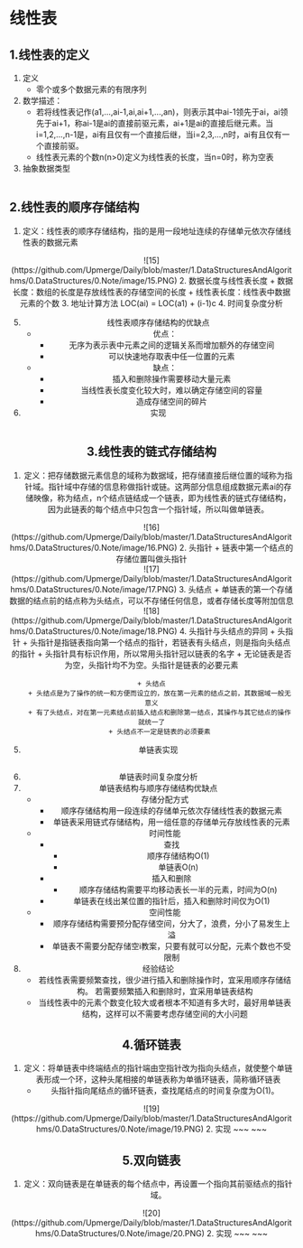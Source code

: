 # 线性表

## 1.线性表的定义
1. 定义
    + 零个或多个数据元素的有限序列
2. 数学描述：
    + 若将线性表记作(a1,...,ai-1,ai,ai+1,...,an)，则表示其中ai-1领先于ai，ai领先于ai+1，称ai-1是ai的直接前驱元素，ai+1是ai的直接后继元素。当i=1,2,...,n-1是，ai有且仅有一个直接后继，当i=2,3,...,n时，ai有且仅有一个直接前驱。
    + 线性表元素的个数n(n>0)定义为线性表的长度，当n=0时，称为空表
3. 抽象数据类型
~~~
~~~

## 2.线性表的顺序存储结构
1. 定义：线性表的顺序存储结构，指的是用一段地址连续的存储单元依次存储线性表的数据元素
<div align=center>![15](https://github.com/Upmerge/Daily/blob/master/1.DataStructuresAndAlgorithms/0.DataStructures/0.Note/image/15.PNG)
2. 数据长度与线性表长度
    + 数据长度：数组的长度是存放线性表的存储空间的长度
    + 线性表长度：线性表中数据元素的个数
3. 地址计算方法
    LOC(ai) = LOC(a1) + (i-1)c
4. 时间复杂度分析

5. 线性表顺序存储结构的优缺点
    + 优点：
        + 无序为表示表中元素之间的逻辑关系而增加额外的存储空间
        + 可以快速地存取表中任一位置的元素
    + 缺点：
        + 插入和删除操作需要移动大量元素
        + 当线性表长度变化较大时，难以确定存储空间的容量
        + 造成存储空间的碎片
6. 实现
~~~
~~~

## 3.线性表的链式存储结构
1. 定义：把存储数据元素信息的域称为数据域，把存储直接后继位置的域称为指针域。指针域中存储的信息称做指针或链。这两部分信息组成数据元素ai的存储映像，称为结点，n个结点链结成一个链表，即为线性表的链式存储结构，因为此链表的每个结点中只包含一个指针域，所以叫做单链表。
<div align=center>![16](https://github.com/Upmerge/Daily/blob/master/1.DataStructuresAndAlgorithms/0.DataStructures/0.Note/image/16.PNG)
2. 头指针
    + 链表中第一个结点的存储位置叫做头指针
    <div align=center>![17](https://github.com/Upmerge/Daily/blob/master/1.DataStructuresAndAlgorithms/0.DataStructures/0.Note/image/17.PNG)
3. 头结点
    + 单链表的第一个存储数据的结点前的结点称为头结点，可以不存储任何信息，或者存储长度等附加信息
    <div align=center>![18](https://github.com/Upmerge/Daily/blob/master/1.DataStructuresAndAlgorithms/0.DataStructures/0.Note/image/18.PNG)
4. 头指针与头结点的异同
    + 头指针
        + 头指针是指链表指向第一个结点的指针，若链表有头结点，则是指向头结点的指针
        + 头指针具有标识作用，所以常用头指针冠以链表的名字
        + 无论链表是否为空，头指针均不为空。头指针是链表的必要元素
    
    + 头结点
        + 头结点是为了操作的统一和方便而设立的，放在第一元素的结点之前，其数据域一般无意义
        + 有了头结点，对在第一元素结点前插入结点和删除第一结点，其操作与其它结点的操作就统一了
        + 头结点不一定是链表的必须要素
5. 单链表实现
~~~
~~~
6. 单链表时间复杂度分析
7. 单链表结构与顺序存储结构优缺点
    + 存储分配方式
        + 顺序存储结构用一段连续的存储单元依次存储线性表的数据元素
        + 单链表采用链式存储结构，用一组任意的存储单元存放线性表的元素
    + 时间性能
        + 查找
            + 顺序存储结构O(1)
            + 单链表O(n)
        + 插入和删除
            + 顺序存储结构需要平均移动表长一半的元素，时间为O(n)
        + 单链表在线出某位置的指针后，插入和删除时间仅为O(1)
    + 空间性能
        + 顺序存储结构需要预分配存储空间，分大了，浪费，分小了易发生上溢
        + 单链表不需要分配存储空i教案，只要有就可以分配，元素个数也不受限制
8. 经验结论
    + 若线性表需要频繁查找，很少进行插入和删除操作时，宜采用顺序存储结构。
      若需要频繁插入和删除时，宜采用单链表结构
    + 当线性表中的元素个数变化较大或者根本不知道有多大时，最好用单链表结构，这样可以不需要考虑存储空间的大小问题

## 4.循环链表
1. 定义：将单链表中终端结点的指针端由空指针改为指向头结点，就使整个单链表形成一个环，这种头尾相接的单链表称为单循环链表，简称循环链表
    + 头指针指向尾结点的循环链表，查找尾结点的时间复杂度为O(1)。
<div align=center>![19](https://github.com/Upmerge/Daily/blob/master/1.DataStructuresAndAlgorithms/0.DataStructures/0.Note/image/19.PNG)
2. 实现
~~~
~~~

## 5.双向链表
1. 定义：双向链表是在单链表的每个结点中，再设置一个指向其前驱结点的指针域。
<div align=center>![20](https://github.com/Upmerge/Daily/blob/master/1.DataStructuresAndAlgorithms/0.DataStructures/0.Note/image/20.PNG)
2. 实现
~~~
~~~
